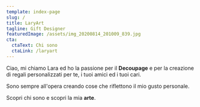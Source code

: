 ```yaml
---
template: index-page
slug: /
title: LaryArt
tagline: Gift Designer
featuredImage: /assets/img_20200814_201009_839.jpg
cta:
  ctaText: Chi sono
  ctaLink: /laryart
---
```


Ciao,
mi chiamo Lara ed ho la passione per il **Decoupage** e per la creazione di regali personalizzati per te, i tuoi amici ed i tuoi cari.

Sono sempre all'opera creando cose che riflettono il mio gusto personale.

Scopri chi sono e scopri la mia **arte**.

